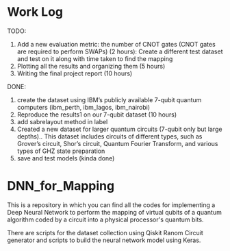 # Work Log
TODO:
1. Add a new evaluation metric: the number of CNOT gates (CNOT gates are required to
perform SWAPs) (2 hours): Create a different test dataset and test on it along with time taken to find the mapping
2. Plotting all the results and organizing them (5 hours)
3. Writing the final project report (10 hours)

DONE:
1. create the dataset using IBM’s publicly available 7-qubit quantum computers (ibm_perth, ibm_lagos, ibm_nairobi)
2. Reproduce the results1 on our 7-qubit dataset (10 hours)
3. add sabrelayout method in label
4. Created a new dataset for larger quantum circuits (7-qubit only but large depths).. This dataset includes circuits of different types,
such as Grover’s circuit, Shor’s circuit, Quantum Fourier Transform, and various types of GHZ state preparation 
5. save and test models (kinda done)

# DNN_for_Mapping
This is a repository in which you can find all the codes for implementing a Deep Neural Network to perform the mapping of virtual qubits 
of a quantum algorithm coded by a circuit into a physical processor's quantum bits. 

There are scripts for the dataset collection using Qiskit Ranom Circuit generator and scripts to build the neural network model using Keras. 
